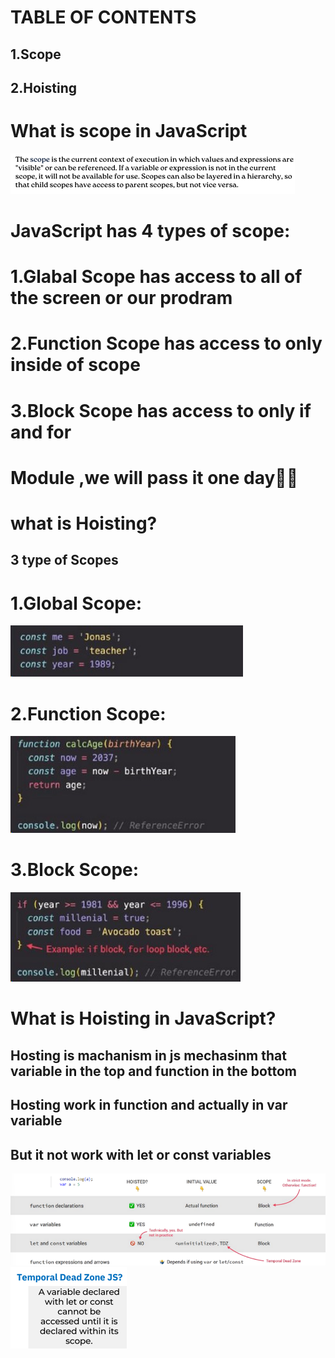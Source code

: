 # TABLE OF CONTENTS
## 1.Scope
## 2.Hoisting
# 
#
# What is scope in JavaScript
![alt text](<Снимок экрана 2024-04-19 130935.png>)
# JavaScript has 4 types of scope:
# 1.Glabal Scope has access to all of the screen or our prodram
# 2.Function Scope has access to only inside of scope
# 3.Block Scope has access to only if and for 
# Module ,we will pass it one day🧗‍♂️
# what is Hoisting?
## 3 type of Scopes
# 1.Global Scope:
![alt text](image.png)
# 2.Function Scope:
![alt text](image-1.png)
# 3.Block Scope:
![alt text](image-2.png)
#
#
# What is Hoisting in JavaScript?
## Hosting is machanism in js mechasinm that variable in the top and function in the bottom
## Hosting work in function and actually in var variable 
## But it not work with let or const variables
![alt text](image-3.png)
![alt text](image-4.png)
